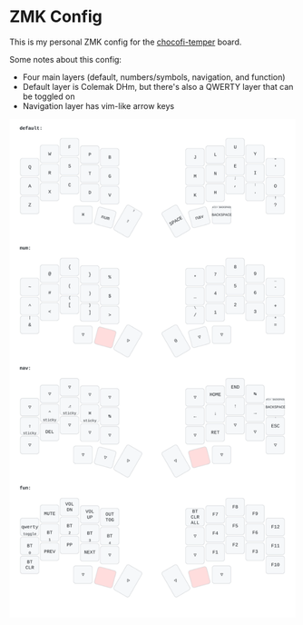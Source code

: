 # ZMK Config

This is my personal ZMK config for the [chocofi-temper][1] board.

Some notes about this config:
- Four main layers (default, numbers/symbols, navigation, and function)
- Default layer is Colemak DHm, but there's also a QWERTY layer that can be toggled on
- Navigation layer has vim-like arrow keys

![Keymap](keymap/keymap.svg)

[1]: https://github.com/raeedcho/temper
